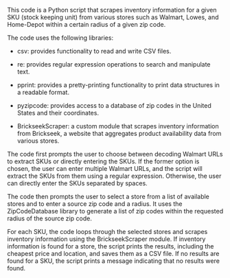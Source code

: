 This code is a Python script that scrapes inventory information for a given SKU (stock keeping unit) from various stores such as Walmart, Lowes, and Home-Depot within a certain radius of a given zip code.

The code uses the following libraries:
* csv: provides functionality to read and write CSV files.
* re: provides regular expression operations to search and manipulate text.
* pprint: provides a pretty-printing functionality to print data structures in a readable format.
* pyzipcode: provides access to a database of zip codes in the United States and their coordinates.

* BrickseekScraper: a custom module that scrapes inventory information from Brickseek, a website that aggregates product availability data from various stores.

The code first prompts the user to choose between decoding Walmart URLs to extract SKUs or directly entering the SKUs. If the former option is chosen, the user can enter multiple Walmart URLs, and the script will extract the SKUs from them using a regular expression. Otherwise, the user can directly enter the SKUs separated by spaces.

The code then prompts the user to select a store from a list of available stores and to enter a source zip code and a radius. It uses the ZipCodeDatabase library to generate a list of zip codes within the requested radius of the source zip code.

For each SKU, the code loops through the selected stores and scrapes inventory information using the BrickseekScraper module. If inventory information is found for a store, the script prints the results, including the cheapest price and location, and saves them as a CSV file. If no results are found for a SKU, the script prints a message indicating that no results were found.
